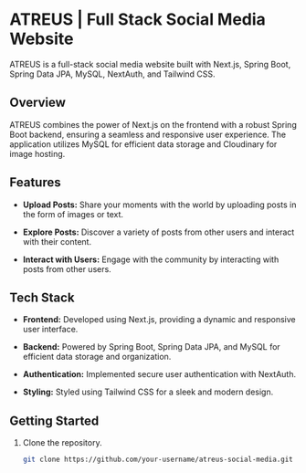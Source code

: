 # ATREUS | Full Stack Social Media Website

ATREUS is a full-stack social media website built with Next.js, Spring Boot, Spring Data JPA, MySQL, NextAuth, and Tailwind CSS.

## Overview

ATREUS combines the power of Next.js on the frontend with a robust Spring Boot backend, ensuring a seamless and responsive user experience. The application utilizes MySQL for efficient data storage and Cloudinary for image hosting.

## Features

- **Upload Posts:** Share your moments with the world by uploading posts in the form of images or text.
  
- **Explore Posts:** Discover a variety of posts from other users and interact with their content.

- **Interact with Users:** Engage with the community by interacting with posts from other users.

## Tech Stack

- **Frontend:** Developed using Next.js, providing a dynamic and responsive user interface.

- **Backend:** Powered by Spring Boot, Spring Data JPA, and MySQL for efficient data storage and organization.

- **Authentication:** Implemented secure user authentication with NextAuth.

- **Styling:** Styled using Tailwind CSS for a sleek and modern design.

## Getting Started

1. Clone the repository.
   ```bash
   git clone https://github.com/your-username/atreus-social-media.git
